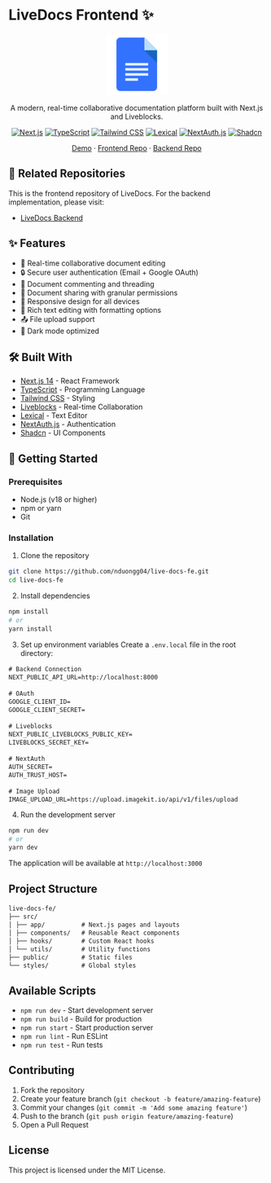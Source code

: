 # LiveDocs Frontend ✨

<div align="center">
  <img src="/public/assets/icons/doc.svg" alt="LiveDocs Logo" width="120"/>
  
  A modern, real-time collaborative documentation platform built with Next.js and Liveblocks.
  
  [![Next.js](https://img.shields.io/badge/Next.js%2014-000000?style=for-the-badge&logo=next.js&logoColor=white)](https://nextjs.org/)
[![TypeScript](https://img.shields.io/badge/TypeScript-3178C6?style=for-the-badge&logo=typescript&logoColor=white)](https://www.typescriptlang.org/)
[![Tailwind CSS](https://img.shields.io/badge/Tailwind_CSS-38B2AC?style=for-the-badge&logo=tailwind-css&logoColor=white)](https://tailwindcss.com/)
[![Lexical](https://img.shields.io/badge/Lexical-61DAFB?style=for-the-badge&logo=react&logoColor=black)](https://lexical.dev/)
[![NextAuth.js](https://img.shields.io/badge/NextAuth.js-000000?style=for-the-badge&logo=next.js&logoColor=white)](https://next-auth.js.org/)
[![Shadcn](https://img.shields.io/badge/Shadcn-100000?style=for-the-badge&logo=shadcnui&logoColor=white&labelColor=black&color=000000)](https://ui.shadcn.com/)
  
  [Demo](https://live-docs.duong.website) · [Frontend Repo](https://github.com/nduongg04/live-docs-fe) · [Backend Repo](https://github.com/nduongg04/live-docs-be)
</div>

## 🔗 Related Repositories

This is the frontend repository of LiveDocs. For the backend implementation, please visit:
- [LiveDocs Backend](https://github.com/nduongg04/live-docs-be)

## ✨ Features

- 📝 Real-time collaborative document editing
- 🔒 Secure user authentication (Email + Google OAuth)
- 💬 Document commenting and threading
- 🤝 Document sharing with granular permissions
- 📱 Responsive design for all devices
- 🎨 Rich text editing with formatting options
- 📤 File upload support
- 🌙 Dark mode optimized

## 🛠️ Built With

- [Next.js 14](https://nextjs.org/) - React Framework
- [TypeScript](https://www.typescriptlang.org/) - Programming Language
- [Tailwind CSS](https://tailwindcss.com/) - Styling
- [Liveblocks](https://liveblocks.io/) - Real-time Collaboration
- [Lexical](https://lexical.dev/) - Text Editor
- [NextAuth.js](https://next-auth.js.org/) - Authentication
- [Shadcn](https://ui.shadcn.com/) - UI Components

## 🚀 Getting Started

### Prerequisites

- Node.js (v18 or higher)
- npm or yarn
- Git

### Installation

1. Clone the repository
```bash
git clone https://github.com/nduongg04/live-docs-fe.git
cd live-docs-fe
```

2. Install dependencies
```bash
npm install
# or
yarn install
```

3. Set up environment variables
Create a `.env.local` file in the root directory:
```env
# Backend Connection
NEXT_PUBLIC_API_URL=http://localhost:8000

# OAuth
GOOGLE_CLIENT_ID=
GOOGLE_CLIENT_SECRET=

# Liveblocks
NEXT_PUBLIC_LIVEBLOCKS_PUBLIC_KEY=
LIVEBLOCKS_SECRET_KEY=

# NextAuth
AUTH_SECRET=
AUTH_TRUST_HOST=

# Image Upload
IMAGE_UPLOAD_URL=https://upload.imagekit.io/api/v1/files/upload
```

4. Run the development server
```bash
npm run dev
# or
yarn dev
```

The application will be available at `http://localhost:3000`

## Project Structure
```
live-docs-fe/
├── src/
│ ├── app/          # Next.js pages and layouts
│ ├── components/   # Reusable React components
│ ├── hooks/        # Custom React hooks
│ └── utils/        # Utility functions
├── public/         # Static files
└── styles/         # Global styles
```

## Available Scripts

- `npm run dev` - Start development server
- `npm run build` - Build for production
- `npm run start` - Start production server
- `npm run lint` - Run ESLint
- `npm run test` - Run tests

## Contributing

1. Fork the repository
2. Create your feature branch (`git checkout -b feature/amazing-feature`)
3. Commit your changes (`git commit -m 'Add some amazing feature'`)
4. Push to the branch (`git push origin feature/amazing-feature`)
5. Open a Pull Request

## License

This project is licensed under the MIT License.
